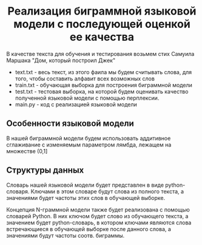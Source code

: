 <h1 style = "text-align: center;"> Реализация биграммной языковой модели с последующей оценкой ее качества </h1>

В качестве текста для обучения и тестирования возьмем стих Самуила Маршака "Дом, который построил Джек"

- text.txt - весь текст, из этого фаила мы будем считывать слова, для того, чтобы составить алфавит всех возможных слов
- train.txt - обучающая выборка для построения биграммной модели
- test.txt - тестовая выборка, на которой будем оценивать качество полученной языковой модели с помощью перплексии.
- main.py - код с реализацией языковой модели 


## Особенности языковой модели
В нашей биграммной модели будем использовать аддитивное сглаживание с изменяемым параметром лямбда, лежащем на множестве (0,1] 

## Структуры данных
Словарь нашей языковой модели будет представлен в виде python-словаря. Ключами в этом словаре будут слова из полного текста, а значениями будет частоты этих слов в обучающей выборке. 

Концепция N-граммной модели также будет реализована с помощью словарей Python. В них ключом будет слово из обучающего текста, а 
значением будет python-словарь, в котором ключами являются слова встречающиеся в обучающей выборке после данного слова, а значениями будут частоты соотв. биграммы.

    

